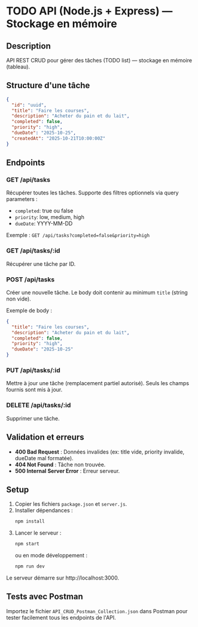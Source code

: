 # TODO API (Node.js + Express) — Stockage en mémoire

## Description
API REST CRUD pour gérer des tâches (TODO list) — stockage en mémoire (tableau).


## Structure d'une tâche
```json
{
  "id": "uuid",
  "title": "Faire les courses",
  "description": "Acheter du pain et du lait",
  "completed": false,
  "priority": "high",
  "dueDate": "2025-10-25",
  "createdAt": "2025-10-21T10:00:00Z"
}
```

## Endpoints

### GET /api/tasks
Récupérer toutes les tâches. Supporte des filtres optionnels via query parameters :
- `completed`: true ou false
- `priority`: low, medium, high
- `dueDate`: YYYY-MM-DD

Exemple : `GET /api/tasks?completed=false&priority=high`

### GET /api/tasks/:id
Récupérer une tâche par ID.

### POST /api/tasks
Créer une nouvelle tâche. Le body doit contenir au minimum `title` (string non vide).

Exemple de body :
```json
{
  "title": "Faire les courses",
  "description": "Acheter du pain et du lait",
  "completed": false,
  "priority": "high",
  "dueDate": "2025-10-25"
}
```

### PUT /api/tasks/:id
Mettre à jour une tâche (remplacement partiel autorisé). Seuls les champs fournis sont mis à jour.

### DELETE /api/tasks/:id
Supprimer une tâche.

## Validation et erreurs
- **400 Bad Request** : Données invalides (ex: title vide, priority invalide, dueDate mal formatée).
- **404 Not Found** : Tâche non trouvée.
- **500 Internal Server Error** : Erreur serveur.

## Setup
1. Copier les fichiers `package.json` et `server.js`.
2. Installer dépendances :
   ```bash
   npm install
3. Lancer le serveur :
   ```bash
   npm start
   ```
   ou en mode développement :
   ```bash
   npm run dev
   ```

Le serveur démarre sur http://localhost:3000.

## Tests avec Postman
Importez le fichier `API_CRUD_Postman_Collection.json` dans Postman pour tester facilement tous les endpoints de l'API.
